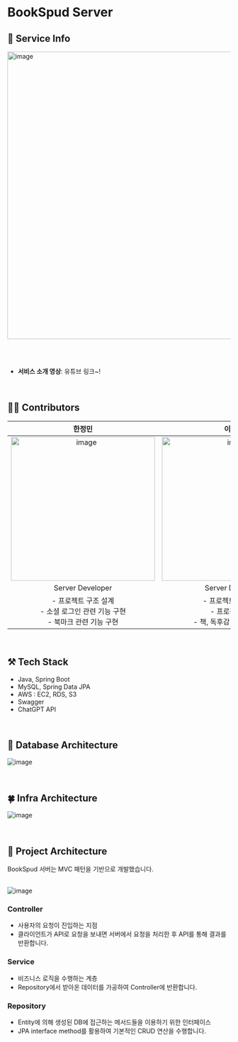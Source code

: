 # BookSpud Server

## 🥔 Service Info

<img width="650" alt="image" src="https://github.com/24-2-CapstoneDesign/Back_Spring/assets/80567210/cd2255d2-d8b4-4d6e-83ce-5725dd40bcee" />

<br/><br/>

- **서비스 소개 영상**: 유튜브 링크~!

<br/>

## 👩‍💻 Contributors

| 한정민 | 이수은 |
|:--:|:--:|
|<img width="325" alt="image" src="https://github.com/24-2-CapstoneDesign/Back_Spring/assets/80567210/66ce2d03-95c6-4dc9-9e1d-bd469e0cb722" /> | <img width="325" alt="image" src="https://github.com/24-2-CapstoneDesign/Back_Spring/assets/80567210/55cd2230-cfda-46f5-892a-8e2908b3c5c1" />|
| Server Developer | Server Developer|
| - 프로젝트 구조 설계 <br/>- 소셜 로그인 관련 기능 구현 <br/>- 북마크 관련 기능 구현|- 프로젝트 구조 설계 <br/>- 프로젝트 배포 <br/>- 책, 독후감 관련 기능 구현|

<br/>


## ⚒️ Tech Stack
- Java, Spring Boot
- MySQL, Spring Data JPA
- AWS : EC2, RDS, S3
- Swagger
- ChatGPT API

<br/>


## 🌻 Database Architecture

![image](https://github.com/24-2-CapstoneDesign/Back_Spring/assets/80567210/28166a1c-d98a-459d-b3a7-dd1fced6c3ea)

<br/>


## 🍀 Infra Architecture

![image](https://github.com/24-2-CapstoneDesign/Back_Spring/assets/80567210/e8eac59e-6167-4889-9539-99fe4e7a6225)

<br/>

## 📝 Project Architecture

BookSpud 서버는 MVC 패턴을 기반으로 개발했습니다.
<br/><br/>

![image](https://github.com/24-2-CapstoneDesign/Back_Spring/assets/80567210/c9a04da8-8cab-48ee-89a7-e72496e512fb)


### Controller
- 사용자의 요청이 진입하는 지점
- 클라이언트가 API로 요청을 보내면 서버에서 요청을 처리한 후 API를 통해 결과를 반환합니다.

### Service
- 비즈니스 로직을 수행하는 계층
- Repository에서 받아온 데이터를 가공하여 Controller에 반환합니다.

### Repository
- Entity에 의해 생성된 DB에 접근하는 메서드들을 이용하기 위한 인터페이스
- JPA interface method를 활용하여 기본적인 CRUD 연산을 수행합니다.

<br/>
